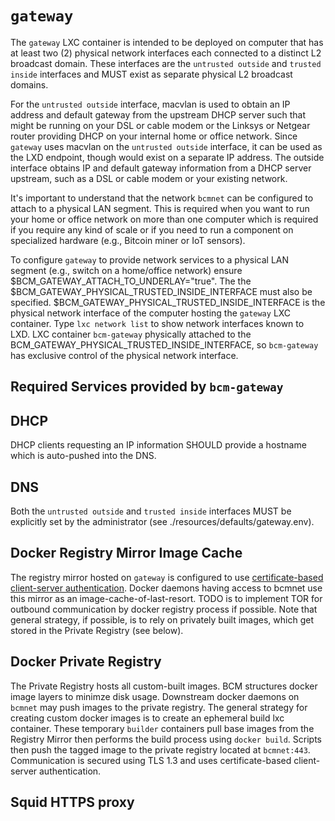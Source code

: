 # `gateway`

The `gateway` LXC container is intended to be deployed on computer that has at least two (2) physical network interfaces each connected to a distinct L2 broadcast domain. These interfaces are the `untrusted outside` and `trusted inside` interfaces and MUST exist as separate physical L2 broadcast domains. 

For the `untrusted outside` interface, macvlan is used to obtain an IP address and default gateway from the upstream DHCP server such that might be running on your DSL or cable modem or the Linksys or Netgear router providing DHCP on your internal home or office network. Since `gateway` uses macvlan on the `untrusted outside` interface, it can be used as the LXD endpoint, though would exist on a separate IP address. The outside interface obtains IP and default gateway information from a DHCP server upstream, such as a DSL or cable modem or your existing network. 

It's important to understand that the network `bcmnet` can be configured to attach to a physical LAN segment. This is required when you want to run your home or office network on more than one computer which is required if you require any kind of scale or if you need to run a component on specialized hardware (e.g., Bitcoin miner or IoT sensors).

To configure `gateway` to provide network services to a physical LAN segment (e.g., switch on a home/office network) ensure $BCM_GATEWAY_ATTACH_TO_UNDERLAY="true". The the $BCM_GATEWAY_PHYSICAL_TRUSTED_INSIDE_INTERFACE must also be specified. $BCM_GATEWAY_PHYSICAL_TRUSTED_INSIDE_INTERFACE is the physical network interface of the computer hosting the `gateway` LXC container. Type `lxc network list` to show network interfaces known to LXD. LXC container `bcm-gateway` physically attached to the BCM_GATEWAY_PHYSICAL_TRUSTED_INSIDE_INTERFACE, so `bcm-gateway` has exclusive control of the physical network interface.

## Required Services provided by `bcm-gateway`

## DHCP 

DHCP clients requesting an IP information SHOULD provide a hostname which is auto-pushed into the DNS.

## DNS 

Both the `untrusted outside` and `trusted inside` interfaces MUST be explicitly set by the administrator (see ./resources/defaults/gateway.env).

## Docker Registry Mirror Image Cache

The registry mirror hosted on `gateway` is configured to use [certificate-based client-server authentication](https://docs.docker.com/engine/security/certificates/). Docker daemons having access to bcmnet use this mirror as an image-cache-of-last-resort. TODO is to implement TOR for outbound communication by docker registry process if possible. Note that general strategy, if possible, is to rely on privately built images, which get stored in the Private Registry (see below).

## Docker Private Registry

The Private Registry hosts all custom-built images. BCM structures docker image layers to minimze disk usage. Downstream docker daemons on `bcmnet` may push images to the private registry. The general strategy for creating custom docker images is to create an ephemeral build lxc container. These temporary `builder` containers pull base images from the Registry Mirror then performs the build process using `docker build`. Scripts then push the tagged image to the private registry located at `bcmnet:443`. Communication is secured using TLS 1.3 and uses certificate-based client-server authentication.

## Squid HTTPS proxy

